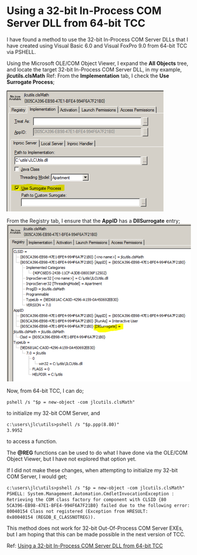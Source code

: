 # Using a 32-bit In-Process COM Server DLL from 64-bit TCC

I have found a method to use the 32-bit In-Process COM Server DLLs that I have created using Visual Basic 6.0 and Visual FoxPro 9.0 from 64-bit TCC via PSHELL.

Using the Microsoft OLE/COM Object Viewer, I expand the **All Objects** tree, and locate the target 32-bit In-Process COM Server DLL, in my example, **jlcutils.clsMath**
Ref:
From the **Implementation** tab, I check the **Use Surrogate Process**;

![](DLL1.png)

From the Registry tab, I ensure that the **AppID** has a **DllSurrogate** entry;
![](DLL2.png)

Now, from 64-bit TCC, I can do;
```dos
pshell /s "$p = new-object -com jlcutils.clsMath"
```
to initialize my 32-bit COM Server, and 
```dos
c:\users\jlc\utils>pshell /s "$p.ppp(8.80)"
3.9952
```
to access a function.

The **@REG** functions can be used to do what I have done via the OLE/COM Object Viewer, but I have not explored that option yet.

If I did not make these changes, when attempting to initialize my 32-bit COM Server, I would get;

```dos
c:\users\jlc\utils>pshell /s "$p = new-object -com jlcutils.clsMath"
PSHELL: System.Management.Automation.CmdletInvocationException : Retrieving the COM class factory for component with CLSID {80
5CA396-EB98-47E1-BFE4-994F6A7F21B0} failed due to the following error: 80040154 Class not registered (Exception from HRESULT:
0x80040154 (REGDB_E_CLASSNOTREG)).
```
This method does not work for 32-bit Out-Of-Process COM Server EXEs, but I am hoping that this can be made possible in the next version of TCC.

Ref: [Using a 32-bit In-Process COM Server DLL from 64-bit TCC](https://jpsoft.com/forums/threads/using-a-32-bit-in-process-com-server-dll-from-64-bit-tcc.9646/)
